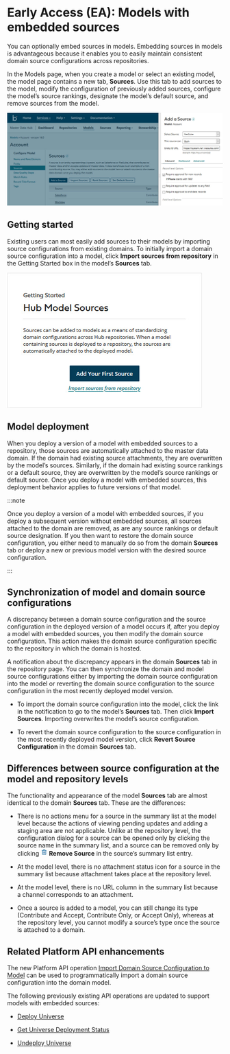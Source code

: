 # Early Access \(EA\): Models with embedded sources 

<head>
  <meta name="guidename" content="DataHub"/>
  <meta name="context" content="GUID-996f3018-f866-4302-8a0f-e6cce011374d"/>
</head>


You can optionally embed sources in models. Embedding sources in models is advantageous because it enables you to easily maintain consistent domain source configurations across repositories.

In the Models page, when you create a model or select an existing model, the model page contains a new tab, **Sources**. Use this tab to add sources to the model, modify the configuration of previously added sources, configure the model’s source rankings, designate the model’s default source, and remove sources from the model.

![Using the Sources tab in the model page to add NetSuite as the third source for the model Account](../Images/Models/img-hub-model_with_embedded_sources_761fc36b-2103-48f1-9829-d1e6dac5a03c.jpg)

## Getting started 

Existing users can most easily add sources to their models by importing source configurations from existing domains. To initially import a domain source configuration into a model, click **Import sources from repository** in the Getting Started box in the model’s **Sources** tab.

![Getting Started: Hub Model Sources box](../Images/Models/img-hub-model_sources_tab_getting_started_b55c774a-f9aa-4923-b09c-9fe0720840bf.jpg)

## Model deployment 
When you deploy a version of a model with embedded sources to a repository, those sources are automatically attached to the master data domain. If the domain had existing source attachments, they are overwritten by the model’s sources. Similarly, if the domain had existing source rankings or a default source, they are overwritten by the model’s source rankings or default source. Once you deploy a model with embedded sources, this deployment behavior applies to future versions of that model.

:::note

Once you deploy a version of a model with embedded sources, if you deploy a subsequent version without embedded sources, all sources attached to the domain are removed, as are any source rankings or default source designation. If you then want to restore the domain source configuration, you either need to manually do so from the domain **Sources** tab or deploy a new or previous model version with the desired source configuration.

:::

## Synchronization of model and domain source configurations 

A discrepancy between a domain source configuration and the source configuration in the deployed version of a model occurs if, after you deploy a model with embedded sources, you then modify the domain source configuration. This action makes the domain source configuration specific to the repository in which the domain is hosted.

A notification about the discrepancy appears in the domain **Sources** tab in the repository page. You can then synchronize the domain and model source configurations either by importing the domain source configuration into the model or reverting the domain source configuration to the source configuration in the most recently deployed model version.

-   To import the domain source configuration into the model, click the link in the notification to go to the model’s **Sources** tab. Then click **Import Sources**. Importing overwrites the model’s source configuration.

-   To revert the domain source configuration to the source configuration in the most recently deployed model version, click **Revert Source Configuration** in the domain **Sources** tab.


## Differences between source configuration at the model and repository levels 

The functionality and appearance of the model **Sources** tab are almost identical to the domain **Sources** tab. These are the differences:

-   There is no actions menu for a source in the summary list at the model level because the actions of viewing pending updates and adding a staging area are not applicable. Unlike at the repository level, the configuration dialog for a source can be opened only by clicking the source name in the summary list, and a source can be removed only by clicking **![icon](../Images/main-ic-trashcan-blue-16_5dacea85-d1df-4acd-b965-58dc202cd388.jpg) Remove Source** in the source’s summary list entry.

-   At the model level, there is no attachment status icon for a source in the summary list because attachment takes place at the repository level.

-   At the model level, there is no URL column in the summary list because a channel corresponds to an attachment.

-   Once a source is added to a model, you can still change its type \(Contribute and Accept, Contribute Only, or Accept Only\), whereas at the repository level, you cannot modify a source’s type once the source is attached to a domain.


## Related Platform API enhancements 

The new Platform API operation [Import Domain Source Configuration to Model](<../REST APIs/hub-Import_Domain_Source_Configuration_to_Model_85965d04-e0fd-481c-9f72-0e820834c825.md>) can be used to programmatically import a domain source configuration into the domain model.

The following previously existing API operations are updated to support models with embedded sources:

-   [Deploy Universe](/docs/Atomsphere/Master%20Data%20Hub/REST%20APIs/hub-Deploy_Universe_4329ae89-04b9-4375-92ca-3c53b88967f8.md)

-   [Get Universe Deployment Status](/docs/Atomsphere/Master%20Data%20Hub/REST%20APIs/hub-Get_Universe_Deployment_Status_7f21090b-c214-40cf-bbdf-27e4bbbcf6be.md)

-   [Undeploy Universe](/docs/Atomsphere/Master%20Data%20Hub/REST%20APIs/hub-Undeploy_Universe_2f33215c-5d89-46ec-bceb-999e643007e3.md)